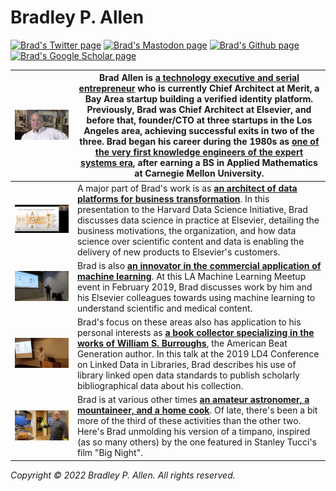 # Bradley P. Allen
[![Brad's Twitter page](https://img.shields.io/twitter/follow/bradleypallen?style=social)](https://twitter.com/bradleypallen/)
[![Brad's Mastodon page](https://img.shields.io/badge/Mastodon-%40bradleypallen%40mas.to-blue?style=social&logo=mastodon)](https://mas.to/@bradleypallen)
[![Brad's Github page](https://img.shields.io/github/stars/bradleypallen?style=social)](https://github.com/bradleypallen/)
[![Brad's Google Scholar page](https://img.shields.io/badge/citations-1103-lightgrey?style=social&logo=googlescholar)](https://scholar.google.com/citations?hl=en&user=cdQ_HrAAAAAJ)

| [![A YouTube video of Brad's CHM oral history](resources/images/chm_oral_history.png)](https://www.youtube.com/watch?v=2yKJ1CA9FYU) | Brad Allen is [**a technology executive and serial entrepreneur**](https://www.linkedin.com/in/bpallen) who is currently Chief Architect at Merit, a Bay Area startup building a verified identity platform. Previously, Brad was Chief Architect at Elsevier, and before that, founder/CTO at three startups in the Los Angeles area, achieving successful exits in two of the three. Brad began his career during the 1980s as [**one of the very first knowledge engineers of the expert systems era**](https://archive.computerhistory.org/resources/access/text/2020/04/102740341-05-01-acc.pdf), after earning a BS in Applied Mathematics at Carnegie Mellon University.  |
| - | - |
| [![A YouTube video of Brad's HDSI talk](resources/images/hdsi-industry-seminar-2020-09-15.png)](https://www.youtube.com/watch?v=cK3yKFhDyxs) | A major part of Brad's work is as [**an architect of data platforms for business transformation**](https://www.youtube.com/watch?v=cK3yKFhDyxs). In this presentation to the Harvard Data Science Initiative, Brad discusses data science in practice at Elsevier, detailing the business motivations, the organization, and how data science over scientific content and data is enabling the delivery of new products to Elsevier's customers. |
| [![A YouTube video of Brad's LA ML Meetup talk](resources/images/la_ml_meetup_2019_02_19.png)](https://www.youtube.com/watch?v=rZYpHD5wktg) | Brad is also [**an innovator in the commercial application of machine learning**](https://www.youtube.com/watch?v=rZYpHD5wktg). At this LA Machine Learning Meetup event in February 2019, Brad discusses work by him and his Elsevier colleagues towards using machine learning to understand scientific and medical content. |
| [![The slides from Brad's LD4 talk](resources/images/ld4_2019_05_11.png)](https://docs.google.com/presentation/d/1-0JL3LL7-GbUQkbSHi8k6pQNlfv-3D5YAdwcZh-9auQ/edit?usp=sharing) | Brad's focus on these areas also has application to his personal interests as [**a book collector specializing in the works of William S. Burroughs**](https://wsburroughs.link/), the American Beat Generation author. In this talk at the 2019 LD4 Conference on Linked Data in Libraries, Brad describes his use of library linked open data standards to publish scholarly bibliographical data about his collection. |
| [![Brad unmolding a timpano](resources/images/nye_dinner_2020_12_31.png)](https://twitter.com/bradleypallen/status/1344834635864231936) | Brad is at various other times [**an amateur astronomer, a mountaineer, and a home cook**](https://twitter.com/bradleypallen/status/1344834635864231936). Of late, there's been a bit more of the third of these activities than the other two. Here's Brad unmolding his version of a timpano, inspired (as so many others) by the one featured in Stanley Tucci's film "Big Night". |

*Copyright &copy; 2022 Bradley P. Allen. All rights reserved.*
